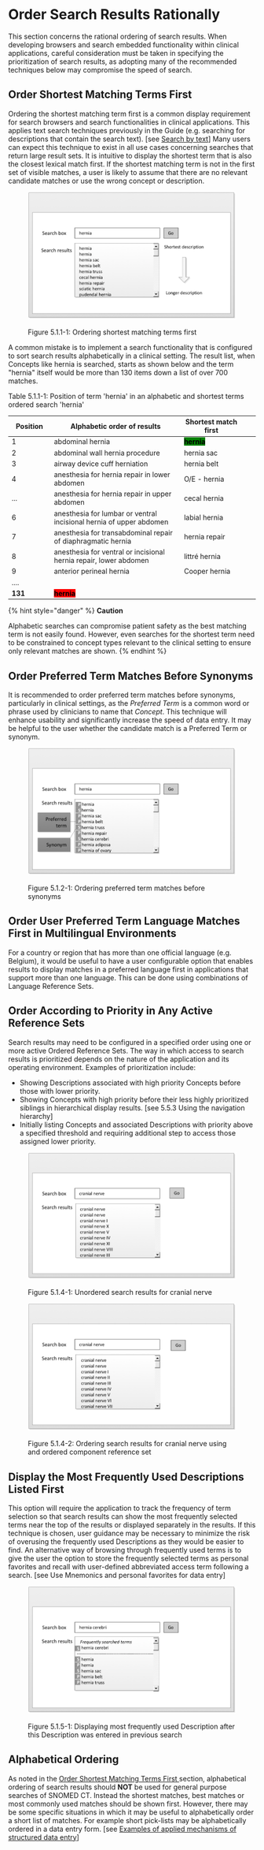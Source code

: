 # Order Search Results Rationally

This section concerns the rational ordering of search results. When developing browsers and search embedded functionality within clinical applications, careful consideration must be taken in specifying the prioritization of search results, as adopting many of the recommended techniques below may compromise the speed of search.

## Order Shortest Matching Terms First

Ordering the shortest matching term first is a common display requirement for search browsers and search functionalities in clinical applications. This applies text search techniques previously in the Guide (e.g. searching for descriptions that contain the search text). \[see [Search by text](../4-optimizing-searches/4.1-search-by-text.md)] Many users can expect this technique to exist in all use cases concerning searches that return large result sets. It is intuitive to display the shortest term that is also the closest lexical match first. If the shortest matching term is not in the first set of visible matches, a user is likely to assume that there are no relevant candidate matches or use the wrong concept or description.

<figure><img src="../images/52170502.png" alt=""><figcaption><p>Figure 5.1.1-1: Ordering shortest matching terms first</p></figcaption></figure>

A common mistake is to implement a search functionality that is configured to sort search results alphabetically in a clinical setting. The result list, when Concepts like hernia is searched, starts as shown below and the term "hernia" itself would be more than 130 items down a list of over 700 matches.

Table 5.1.1-1: Position of term 'hernia' in an alphabetic and shortest terms ordered search 'hernia'

<table><thead><tr><th width="100.66796875">Position</th><th width="502.44140625">Alphabetic order of results</th><th width="199.625">Shortest match first</th><th></th><th data-type="files"></th></tr></thead><tbody><tr><td>1</td><td>abdominal hernia</td><td><mark style="background-color:green;"><strong>hernia</strong></mark></td><td></td><td></td></tr><tr><td>2</td><td>abdominal wall hernia procedure</td><td>hernia sac</td><td></td><td></td></tr><tr><td>3</td><td>airway device cuff herniation</td><td>hernia belt</td><td></td><td></td></tr><tr><td>4</td><td>anesthesia for hernia repair in lower abdomen</td><td>O/E - hernia</td><td></td><td></td></tr><tr><td>...</td><td>anesthesia for hernia repair in upper abdomen</td><td>cecal hernia</td><td></td><td></td></tr><tr><td>6</td><td>anesthesia for lumbar or ventral incisional hernia of upper abdomen</td><td>labial hernia</td><td></td><td></td></tr><tr><td>7</td><td>anesthesia for transabdominal repair of diaphragmatic hernia</td><td>hernia repair</td><td></td><td></td></tr><tr><td>8</td><td>anesthesia for ventral or incisional hernia repair, lower abdomen</td><td>littré hernia</td><td></td><td></td></tr><tr><td>9</td><td>anterior perineal hernia</td><td>Cooper hernia</td><td></td><td></td></tr><tr><td>....</td><td></td><td></td><td></td><td></td></tr><tr><td><strong>131</strong></td><td><mark style="background-color:red;"><strong>hernia</strong></mark></td><td></td><td></td><td></td></tr></tbody></table>

{% hint style="danger" %}
**Caution**

Alphabetic searches can compromise patient safety as the best matching term is not easily found. However, even searches for the shortest term need to be constrained to concept types relevant to the clinical setting to ensure only relevant matches are shown.
{% endhint %}

## Order Preferred Term Matches Before Synonyms

It is recommended to order preferred term matches before synonyms, particularly in clinical settings, as the _Preferred Term_ is a common word or phrase used by clinicians to name that _Concept_. This technique will enhance usability and significantly increase the speed of data entry. It may be helpful to the user whether the candidate match is a Preferred Term or synonym.

<figure><img src="../images/52170504.png" alt=""><figcaption><p>Figure 5.1.2-1: Ordering preferred term matches before synonyms</p></figcaption></figure>

## Order User Preferred Term Language Matches First in Multilingual Environments

For a country or region that has more than one official language (e.g. Belgium), it would be useful to have a user configurable option that enables results to display matches in a preferred language first in applications that support more than one language. This can be done using combinations of Language Reference Sets.

## Order According to Priority in Any Active Reference Sets

Search results may need to be configured in a specified order using one or more active Ordered Reference Sets. The way in which access to search results is prioritized depends on the nature of the application and its operating environment. Examples of prioritization include:

* Showing Descriptions associated with high priority Concepts before those with lower priority.
* Showing Concepts with high priority before their less highly prioritized siblings in hierarchical display results. \[see 5.5.3 Using the navigation hierarchy]
* Initially listing Concepts and associated Descriptions with priority above a specified threshold and requiring additional step to access those assigned lower priority.

<figure><img src="../images/52170507.png" alt=""><figcaption><p>Figure 5.1.4-1: Unordered search results for cranial nerve</p></figcaption></figure>

<figure><img src="../images/52170506.png" alt=""><figcaption><p>Figure 5.1.4-2: Ordering search results for cranial nerve using and ordered component reference set</p></figcaption></figure>

## Display the Most Frequently Used Descriptions Listed First

This option will require the application to track the frequency of term selection so that search results can show the most frequently selected terms near the top of the results or displayed separately in the results. If this technique is chosen, user guidance may be necessary to minimize the risk of overusing the frequently used Descriptions as they would be easier to find. An alternative way of browsing through frequently used terms is to give the user the option to store the frequently selected terms as personal favorites and recall with user-defined abbreviated access term following a search. \[see Use Mnemonics and personal favorites for data entry]

<figure><img src="../images/52170509.png" alt=""><figcaption><p>Figure 5.1.5-1: Displaying most frequently used Description after this Description was entered in previous search</p></figcaption></figure>

## Alphabetical Ordering

As noted in the [Order Shortest Matching Terms First ](5.1-order-search-results-rationally.md#order-shortest-matching-terms-first)section, alphabetical ordering of search results should **NOT** be used for general purpose searches of SNOMED CT. Instead the shortest matches, best matches or most commonly used matches should be shown first. However, there may be some specific situations in which it may be useful to alphabetically order a short list of matches. For example short pick-lists may be alphabetically ordered in a data entry form. \[see [Examples of applied mechanisms of structured data entry](<../6 data-entry/6.2 structured-data-entry/6.2.5-examples-of-applied-mechanisms-of-structured-data-entry.md>)]

